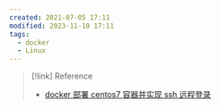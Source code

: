 ```yaml
---
created: 2021-07-05 17:11
modified: 2023-11-10 17:11
tags:
  - docker
  - Linux
---
```


> [!link] Reference
> - [docker 部署 centos7 容器并实现 ssh 远程登录](https://blog.csdn.net/rjszz1314/article/details/112948993)
